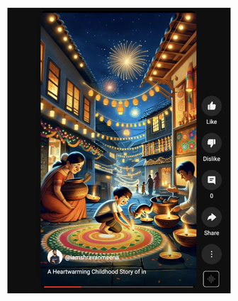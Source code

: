 [![IMAGE ALT TEXT](https://github.com/ShravanMeena/reels-content-generation/blob/main/preview.png?raw=true)](https://youtube.com/shorts/j172Zs2bL8w)

